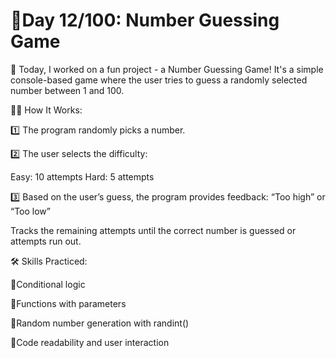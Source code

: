 # 🚀Day 12/100: Number Guessing Game

🎯 Today, I worked on a fun project - a Number Guessing Game! 
It's a simple console-based game where the user tries to guess a randomly selected number between 1 and 100.

👨‍🏫 How It Works:

1️⃣ The program randomly picks a number.

2️⃣ The user selects the difficulty:

 Easy: 10 attempts
 Hard: 5 attempts
 
3️⃣ Based on the user’s guess, the program provides feedback:
“Too high” or “Too low”

Tracks the remaining attempts until the correct number is guessed or attempts run out.

🛠️ Skills Practiced:

🔴Conditional logic

🔴Functions with parameters

🔴Random number generation with randint()

🔴Code readability and user interaction
